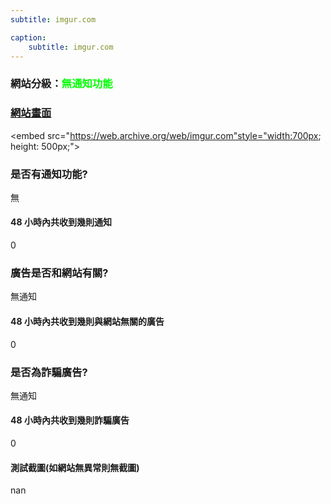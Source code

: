 ```yaml
---
subtitle: imgur.com

caption:
	subtitle: imgur.com
---
```


<h3>網站分級：<font color="#00FF00">無通知功能</font></h3>

### [網站畫面](imgur.com)
<embed src="https://web.archive.org/web/imgur.com"style="width:700px; height: 500px;">

### 是否有通知功能?
無

#### 48 小時內共收到幾則通知
0

### 廣告是否和網站有關?
無通知

#### 48 小時內共收到幾則與網站無關的廣告
0

### 是否為詐騙廣告?
無通知

#### 48 小時內共收到幾則詐騙廣告
0

#### 測試截圖(如網站無異常則無截圖)
nan

